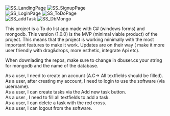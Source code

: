 

![SS_LandingPage](https://github.com/MouadMalhoud/ToDoList/assets/89527173/0f5fc03c-fc6c-4b5c-ba00-34a053379f51)
![SS_SignupPage](https://github.com/MouadMalhoud/ToDoList/assets/89527173/ed29f6de-74df-4794-9bde-34e544f04dfb)  
![SS_LoginPage](https://github.com/MouadMalhoud/ToDoList/assets/89527173/7365992f-3d5e-41ec-8c85-818f0c3a794f)
![SS_ToDoPage](https://github.com/MouadMalhoud/ToDoList/assets/89527173/3e427b47-46a4-45c4-a2a9-09c7ccb87257)  
![SS_addTask](https://github.com/MouadMalhoud/ToDoList/assets/89527173/80c71bb7-2817-4e19-9292-639a2bf28d05)
![SS_DbMongo](https://github.com/MouadMalhoud/ToDoList/assets/89527173/4b00d47c-39c4-4ef4-a175-80adfd788ece)

This project is a To do list app made with C# (windows forms) and mongodb. This version (1.0.0) is the MVP (minimal viable product) of the project. This means that the project is working minimally with the most important features to make it work. Updates are on their way ( make it more user friendly with drag&drops, more esthetic, integrate Api etc). 

When downlading the repos, make sure to change in dbuser.cs your string for mongodb and the name of the database.

As a user, I need to create an account (A.C-­> All textfields should be filled).   
As a user, after creating my account, I need to login to use the software (via username).  
As a user, I can create tasks via the Add new task button.   
As a user , I need to fill all textfields to add a task.  
As a user, I can delete a task with the red cross.  
As a user, I can logout from the software.  

